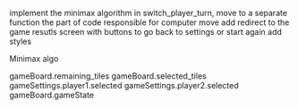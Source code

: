 implement the minimax algorithm
in switch_player_turn, move to a separate function the part of code responsible for computer move
add redirect to the game resutls screen with buttons to go back to settings or start again
add styles


Minimax algo

gameBoard.remaining_tiles
gameBoard.selected_tiles
gameSettings.player1.selected
gameSettings.player2.selected
gameBoard.gameState





<!-- ## Tic Tac Toe
<h2>
    <a href="https://sevleo.github.io/library/">Preview link</a>
</h2>

### About the project

This project was created for the <span><a href="https://www.theodinproject.com/lessons/node-path-javascript-library">Project: Library assignment</a></span> of The Odin Project Curriculum. It showcases knowledge of the vanilla CSS, Flexbox and CSS Grid, and Javascript objects. -->